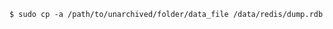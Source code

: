 <!-- usedin: [ _includes/_inlines/Databases/common/database-backup/database-backups_note.md] -->


```
$ sudo cp -a /path/to/unarchived/folder/data_file /data/redis/dump.rdb
```
